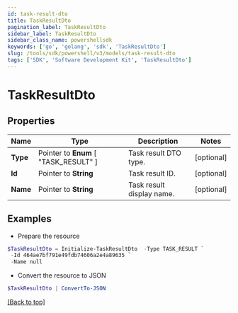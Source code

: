 ```yaml
---
id: task-result-dto
title: TaskResultDto
pagination_label: TaskResultDto
sidebar_label: TaskResultDto
sidebar_class_name: powershellsdk
keywords: ['go', 'golang', 'sdk', 'TaskResultDto'] 
slug: /tools/sdk/powershell/v3/models/task-result-dto
tags: ['SDK', 'Software Development Kit', 'TaskResultDto']
---
```



# TaskResultDto

## Properties

Name | Type | Description | Notes
------------ | ------------- | ------------- | -------------
**Type** |  Pointer to  **Enum** [  "TASK_RESULT" ] | Task result DTO type. | [optional] 
**Id** |  Pointer to **String** | Task result ID. | [optional] 
**Name** |  Pointer to **String** | Task result display name. | [optional] 

## Examples

- Prepare the resource
```powershell
$TaskResultDto = Initialize-TaskResultDto  -Type TASK_RESULT `
 -Id 464ae7bf791e49fdb74606a2e4a89635 `
 -Name null
```

- Convert the resource to JSON
```powershell
$TaskResultDto | ConvertTo-JSON
```


[[Back to top]](#) 

